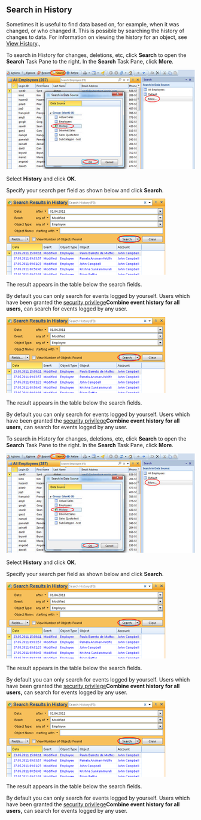 ## Search in History

Sometimes it is useful to find data based on, for example, when it was changed, or who changed it. This is possible by searching the history of changes to data. For information on viewing the history for an object, see [View History](../navigate-view-modify-and-control/working-in-tables/advanced/view-history.md "View History").,

 To search in History for changes, deletions, etc, click **Search** to open the **Search** Task Pane to the right. In the **Search** Task Pane, click **More**.

![IDA6972CAE38F64423.jpg](media/84f0fe323270473d86fa6111e1fc97cc.jpg)

Select **History** and click **OK**.

Specify your search per field as shown below and click **Search**.

 ![IDFED753EC048E440C.IDDEDB0B82B12F4791.png](media/7e6688f7cde346c99725dba12664b8f8.png)

The result appears in the table below the search fields.

By default you can only search for events logged by yourself. Users which have been granted the [security privilege](../../developers/defining-an-app-model/security/security-privileges.md "Security Privileges")**Combine event history for all users,** can search for events logged by any user.

![IDFED753EC048E440C.IDDEDB0B82B12F4791.png](media/4508254083054121a06e75a54d2f9794.png)

The result appears in the table below the search fields.

By default you can only search for events logged by yourself. Users which have been granted the [security privilege](../../developers/defining-an-app-model/security/security-privileges.md "Security Privileges")**Combine event history for all users,** can search for events logged by any user.

To search in History for changes, deletions, etc, click **Search** to open the **Search** Task Pane to the right. In the **Search** Task Pane, click **More**.

![IDA976B7DA41714076.jpg](media/1fe47b228ab34392bbadf31533ffbc40.jpg)

Select **History** and click **OK**.

Specify your search per field as shown below and click **Search**.

 ![IDFED753EC048E440C.IDDEDB0B82B12F4791.png](media/64b67b468b58435dbfe337c02adc89a0.png)

The result appears in the table below the search fields.

By default you can only search for events logged by yourself. Users which have been granted the [security privilege](../../developers/defining-an-app-model/security/security-privileges.md "Security Privileges")**Combine event history for all users,** can search for events logged by any user.

![IDFED753EC048E440C.IDDEDB0B82B12F4791.png](media/5535085ddad04d1780af762ebd42a295.png)

The result appears in the table below the search fields.

By default you can only search for events logged by yourself. Users which have been granted the [security privilege](../../developers/defining-an-app-model/security/security-privileges.md "Security Privileges")**Combine event history for all users,** can search for events logged by any user.